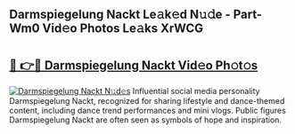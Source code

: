 ## Darmspiegelung Nackt Le𝚊k𝚎d N𝚞𝚍e - Part-Wm0 Vid𝚎o Photos Le𝚊ks XrWCG

# <h2><a href="http://fb1k9r.evod.top/?m=Darmspiegelung+Nackt">🔗 👉🔴 Darmspiegelung Nackt Vid𝚎o Ph𝚘t𝚘s</a></h2>

[![Darmspiegelung Nackt N𝚞d𝚎s](https://i.imgur.com/8V9OHl7.gif)](http://fb1k9r.evod.top/?m=Darmspiegelung+Nackt)
Influential social media personality Darmspiegelung Nackt, recognized for sharing lifestyle and dance-themed content, including dance trend performances and mini vlogs. Public figures Darmspiegelung Nackt are often seen as symbols of hope and inspiration. 

